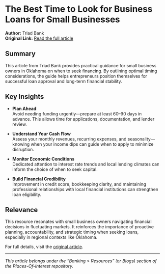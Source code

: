 # The Best Time to Look for Business Loans for Small Businesses

**Author:** Triad Bank  
**Original Link:** [Read the full article](https://www.triadbank.com/articles/the-best-time-to-look-for-business-loans-for-small-businesses)

## Summary

This article from Triad Bank provides practical guidance for small business owners in Oklahoma on when to seek financing. By outlining optimal timing considerations, the guide helps entrepreneurs position themselves for successful loan approval and long-term financial stability.

## Key Insights

- **Plan Ahead**  
  Avoid needing funding urgently—prepare at least 60–90 days in advance. This allows time for applications, documentation, and lender review.

- **Understand Your Cash Flow**  
  Assess your monthly revenues, recurring expenses, and seasonality—knowing when your income dips can guide when to apply to minimize disruption.

- **Monitor Economic Conditions**  
  Dedicated attention to interest rate trends and local lending climates can inform the choice of when to seek capital.

- **Build Financial Credibility**  
  Improvement in credit score, bookkeeping clarity, and maintaining professional relationships with local financial institutions can strengthen loan eligibility.

## Relevance

This resource resonates with small business owners navigating financial decisions in fluctuating markets. It reinforces the importance of proactive planning, accountability, and strategic timing when seeking loans, especially in regional contexts like Oklahoma.

For full details, visit the [original article](https://www.triadbank.com/articles/the-best-time-to-look-for-business-loans-for-small-businesses).

---

*This article belongs under the “Banking > Resources” (or Blogs) section of the Places-Of-Interest repository.*
